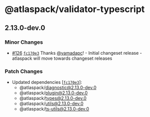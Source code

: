 # @atlaspack/validator-typescript

## 2.13.0-dev.0

### Minor Changes

- [#126](https://github.com/atlassian-labs/atlaspack/pull/126) [`fc170e3`](https://github.com/atlassian-labs/atlaspack/commit/fc170e325357a052844e077bb069bb9b949bd905) Thanks [@yamadapc](https://github.com/yamadapc)! - Initial changeset release - atlaspack will move towards changeset releases

### Patch Changes

- Updated dependencies [[`fc170e3`](https://github.com/atlassian-labs/atlaspack/commit/fc170e325357a052844e077bb069bb9b949bd905)]:
  - @atlaspack/diagnostic@2.13.0-dev.0
  - @atlaspack/plugin@2.13.0-dev.0
  - @atlaspack/types@2.13.0-dev.0
  - @atlaspack/utils@2.13.0-dev.0
  - @atlaspack/ts-utils@2.13.0-dev.0
